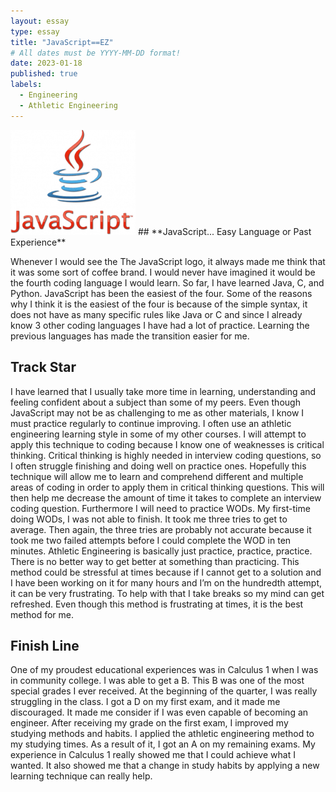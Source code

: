 ```yaml
---
layout: essay
type: essay
title: "JavaScript==EZ"
# All dates must be YYYY-MM-DD format!
date: 2023-01-18
published: true
labels:
  - Engineering
  - Athletic Engineering
---
```


<img width="200px" src="img/javaScript.png" >
## **JavaScript... Easy Language or Past Experience**

  Whenever I would see the The JavaScript logo, it always made me think that it was some sort of coffee brand. I would never have imagined it would be the fourth coding language I would learn. So far, I have learned Java, C, and Python. JavaScript has been the easiest of the four. Some of the reasons why I think it is the easiest of the four is because of the simple syntax, it does not have as many specific rules like Java or C and since I already know 3 other coding languages I have had a lot of practice. Learning the previous languages has made the transition easier for me.

 ## **Track Star**
  
  I have learned that I usually take more time in learning, understanding and feeling confident about a subject than some of my peers. Even though JavaScript may not be as challenging to me as other materials,  I know I must practice regularly to continue improving. I often use an athletic engineering learning style in some of my other courses. I will attempt to apply this technique to coding because I know one of weaknesses is critical thinking. Critical thinking is highly needed in interview coding questions, so I often struggle finishing and doing well on practice ones. Hopefully this technique will allow me to learn and comprehend different and multiple areas of coding in order to apply them in critical thinking questions. This will then help me decrease the amount of time it takes to complete an interview coding question.  Furthermore I will need to practice WODs. My first-time doing WODs, I was not able to finish. It took me three tries to get to average. Then again, the three tries are probably not accurate because it took me two failed attempts before I could complete the WOD in ten minutes. Athletic Engineering is basically just practice, practice, practice. There is no better way to get better at something than practicing. This method could be stressful at times because if I cannot get to a solution and I have been working on it for many hours and I’m on the hundredth attempt, it can be very frustrating. To help with that I take breaks so my mind can get refreshed. Even though this method is frustrating at times, it is the best method for me. 

## **Finish Line**

  One of my proudest educational experiences was in Calculus 1 when I was in community college. I was able to get a B. This B was one of the most special grades I ever received. At the beginning of the quarter, I was really struggling in the class. I got a D on my first exam, and it made me discouraged. It made me consider if I was even capable of becoming an engineer. After receiving my grade on the first exam, I improved my studying methods and habits. I applied the athletic engineering method to my studying times.  As a result of it, I got an A on my remaining exams. My experience in Calculus 1 really showed me that I could achieve what I wanted. It also showed me that a change in study habits by applying a new learning technique can really help. 
